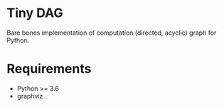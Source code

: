 # Tiny DAG

Bare bones implementation of computation (directed, acyclic) graph for Python.

# Requirements

- Python >= 3.6
- graphviz
